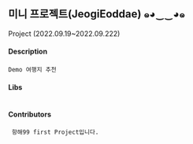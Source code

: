 ## 미니 프로젝트(JeogiEoddae) ๑◕‿‿◕๑
Project (2022.09.19~2022.09.222)

#### Description
 ```
 Demo 여행지 추천
 ```
 
 #### Libs
 ```

 ```

#### Contributors
```
 항해99 first Project입니다. 
```
